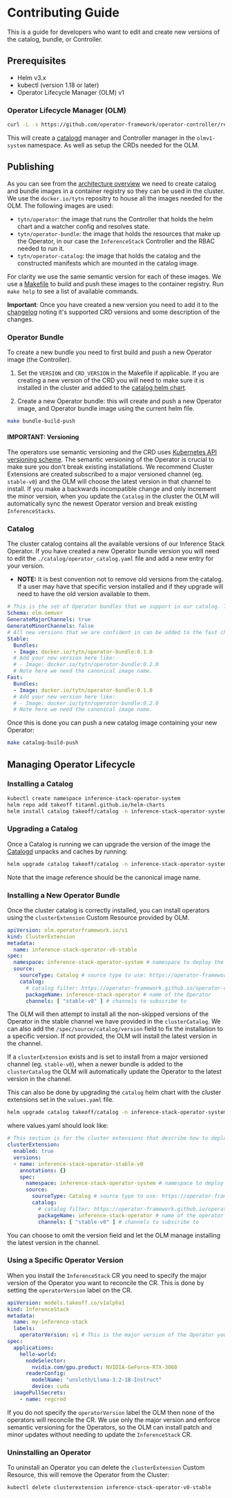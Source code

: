 # Contributing Guide

This is a guide for developers who want to edit and create new versions of the catalog, bundle, or Controller.

## Prerequisites

* Helm v3.x
* kubectl (version 1.18 or later)
* Operator Lifecycle Manager (OLM) v1

### Operator Lifecycle Manager (OLM)

```bash
curl -L -s https://github.com/operator-framework/operator-controller/releases/latest/download/install.sh | bash -s
```

This will create a [catalogd](https://operator-framework.github.io/operator-controller/project/olmv1_architecture/) manager and Controller manager in the `olmv1-system` namespace. As well as setup the CRDs needed for the OLM.

## Publishing

As you can see from the [architecture overview](./README.md#overview) we need to create catalog and bundle images in a container registry so they can be used in the cluster. We use the `docker.io/tytn` repositry to house all the images needed for the OLM. The following images are used:

* `tytn/operator`: the image that runs the Controller that holds the helm chart and a watcher config and resolves state.
* `tytn/operator-bundle`: the image that holds the resources that make up the Operator, in our case the `InferenceStack` Controller and the RBAC needed to run it.
* `tytn/operator-catalog`: the image that holds the catalog and the constructed manifests which are mounted in the catalog image.

For clarity we use the same semantic version for each of these images. We use a [Makefile](./Makefile) to build and push these images to the container registry. Run `make help` to see a list of available commands.

**Important**: Once you have created a new version you need to add it to the [changelog](../CHANGELOG.md#operator) noting it's supported CRD versions and some description of the changes.

### Operator Bundle

To create a new bundle you need to first build and push a new Operator image (the Controller).

1. Set the `VERSION` and `CRD_VERSION` in the Makefile if applicable. If you are creating a new version of the CRD you will need to make sure it is installed in the cluster and added to the [catalog helm chart](../../charts/catalog/README.md).

2. Create a new Operator bundle: this will create and push a new Operator image, and Operator bundle image using the current helm file.

```bash
make bundle-build-push
```

#### **IMPORTANT**: Versioning

The operators use semantic versioning and the CRD uses [Kubernetes API versioning scheme](https://kubernetes.io/docs/reference/using-api/#api-versioning). The semantic versioning of the Operator is crucial to make sure you don't break existing installations. We recommend Cluster Extensions are created subscribed to a major versioned channel (eg. `stable-v0`) and the OLM will choose the latest version in that channel to install. If you make a backwards incompatible change and only increment the minor version, when you update the `Catalog` in the cluster the OLM will automatically sync the newest Operator version and break existing `InferenceStacks`.

### Catalog

The cluster catalog contains all the available versions of our Inference Stack Operator. If you have created a new Operator bundle version you will need to edit the `./catalog/operator_catalog.yaml` file and add a new entry for your version.

* **NOTE:** It is best convention not to remove old versions from the catalog. If a user may have that specific version installed and if they upgrade will need to have the old version available to them.

```yaml
# This is the set of Operator bundles that we support in our catalog. To add another version of the Operator, add another bundle to the list.
Schema: olm.semver
GenerateMajorChannels: true
GenerateMinorChannels: false
# All new versions that we are confident in can be added to the fast channel, only mature releases should be added to the stable channel.
Stable:
  Bundles:
  - Image: docker.io/tytn/operator-bundle:0.1.0
  # Add your new version here like:
  # - Image: docker.io/tytn/operator-bundle:0.2.0
  # Note here we need the canonical image name.
Fast:
  Bundles:
  - Image: docker.io/tytn/operator-bundle:0.1.0
  # Add your new version here like:
  # - Image: docker.io/tytn/operator-bundle:0.2.0
  # Note here we need the canonical image name.
```

Once this is done you can push a new catalog image containing your new Operator:

```bash
make catalog-build-push
```

## Managing Operator Lifecycle

### Installing a Catalog

```bash
kubectl create namespace inference-stack-operator-system
helm repo add takeoff titanml.github.io/helm-charts
helm install catalog takeoff/catalog -n inference-stack-operator-system
```

### Upgrading a Catalog

Once a Catalog is running we can upgrade the version of the image the [Catalogd](README.md#catalogd) unpacks and caches by running:

```bash
helm upgrade catalog takeoff/catalog -n inference-stack-operator-system --set "clusterCatalog.spec.source.image.ref=docker.io/tytn/operator-catalog:<desired-version>"
```

Note that the image reference should be the canonical image name.

### Installing a New Operator Bundle

Once the cluster catalog is correctly installed, you can install operators using the `clusterExtension` Custom Resource provided by OLM.

```yaml
apiVersion: olm.operatorframework.io/v1
kind: ClusterExtension
metadata:
  name: inference-stack-operator-v0-stable
spec:
  namespace: inference-stack-operator-system # namespace to deploy the Operator into
  source:
    sourceType: Catalog # source type to use: https://operator-framework.github.io/operator-controller/api-reference/operator-controller-api-reference/#sourceconfig
    catalog:
      # catalog filter: https://operator-framework.github.io/operator-controller/api-reference/operator-controller-api-reference/#catalogfilter
      packageName: inference-stack-operator # name of the Operator
      channels: [ "stable-v0" ] # channels to subscribe to
```

The OLM will then attempt to install all the non-skipped versions of the Operator in the stable channel we have provided in the `clusterCatalog`. We can also add the `/spec/source/catalog/version` field to fix the installation to a specific version. If not provided, the OLM will install the latest version in the channel.

If a `clusterExtension` exists and is set to install from a major versioned channel (eg. `stable-v0`), when a newer bundle is added to the `clusterCatalog` the OLM will automatically update the Operator to the latest version in the channel.

This can also be done by upgrading the `catalog` helm chart with the cluster extensions set in the `values.yaml` file.

```bash
helm upgrade catalog takeoff/catalog -n inference-stack-operator-system --set "clusterExtensions[0].spec.source.catalog.version=<desired-version>" --values values.yaml
```

where values.yaml should look like:

```yaml
# This section is for the cluster extensions that describe how to deploy the Operator. More information can be found here: https://operator-framework.github.io/operator-controller/api-reference/operator-controller-api-reference/#clusterextension
clusterExtension:
  enabled: true
  versions:
  - name: inference-stack-operator-stable-v0
    annotations: {}
    spec:
      namespace: inference-stack-operator-system # namespace to deploy the Operator into
      source:
        sourceType: Catalog # source type to use: https://operator-framework.github.io/operator-controller/api-reference/operator-controller-api-reference/#sourceconfig
        catalog:
          # catalog filter: https://operator-framework.github.io/operator-controller/api-reference/operator-controller-api-reference/#catalogfilter
          packageName: inference-stack-operator # name of the operator
          channels: [ "stable-v0" ] # channels to subscribe to
```

You can choose to omit the version field and let the OLM manage installing the latest version in the channel.

### Using a Specific Operator Version

When you install the `InferenceStack` CR you need to specify the major version of the Operator you want to reconcile the CR. This is done by setting the `operatorVersion` label on the CR.

```yaml
apiVersion: models.takeoff.co/v1alpha1
kind: InferenceStack
metadata:
  name: my-inference-stack
  labels:
    operatorVersion: v1 # This is the major version of the Operator you want to reconcile this CR
spec:
  applications:
    hello-world:
      nodeSelector:
        nvidia.com/gpu.product: NVIDIA-GeForce-RTX-3060
      readerConfig:
        modelName: "unsloth/Llama-3.2-1B-Instruct"
        device: cuda
  imagePullSecrets:
    - name: regcred
```

If you do not specify the `operatorVersion` label the OLM then none of the operators will reconcile the CR. We use only the major version and enforce semantic versioning for the Operators, so the OLM can install patch and minor updates without needing to update the `InferenceStack` CR.

### Uninstalling an Operator

To uninstall an Operator you can delete the `clusterExtension` Custom Resource, this will remove the Operator from the Cluster:

```bash
kubectl delete clusterextension inference-stack-operator-v0-stable
```
